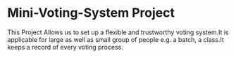 # Mini-Voting-System Project

This Project Allows us to set up a flexible and trustworthy voting system.It is applicable for large as well as small group of people e.g. a batch, a class.It keeps a record of  every voting process.
